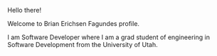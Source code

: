Hello there!

Welcome to Brian Erichsen Fagundes profile.

I am Software Developer where I am a grad student of engineering in Software Development from the University of Utah.

<!---
BrianErichsen/BrianErichsen is a ✨ special ✨ repository because its `README.md` (this file) appears on your GitHub profile.
You can click the Preview link to take a look at your changes.
--->
